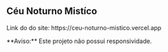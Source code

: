 <h2>Céu Noturno Mistíco</h2>
<p>Link do do site: https://ceu-noturno-mistico.vercel.app</p>
<p><p>**Aviso:** Este projeto não possui responsividade.</p></p>
